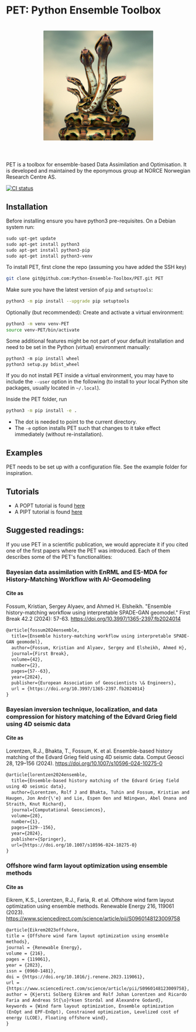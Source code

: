 # PET: Python Ensemble Toolbox

<h1 align="center">
<img src="https://github.com/Python-Ensemble-Toolbox/.github/blob/main/profile/pictures/logo.png" width="300">
</h1><br>

PET is a toolbox for ensemble-based Data Assimilation and Optimisation.
It is developed and maintained by the eponymous group
at NORCE Norwegian Research Centre AS.

[![CI status](https://github.com/Python-Ensemble-Toolbox/PET/actions/workflows/tests.yml/badge.svg)](https://github.com/Python-Ensemble-Toolbox/PET/actions/workflows/tests.yml)


## Installation

Before installing ensure you have python3 pre-requisites. On a Debian system run:

```
sudo upt-get update
sudo apt-get install python3
sudo apt-get install python3-pip
sudo apt-get install python3-venv
```

To install PET, first clone the repo (assuming you have added the SSH key)

```sh
git clone git@github.com:Python-Ensemble-Toolbox/PET.git PET
```

Make sure you have the latest version of `pip` and `setuptools`:

```sh
python3 -m pip install --upgrade pip setuptools
```

Optionally (but recommended): Create and activate a virtual environment:

```sh
python3 -m venv venv-PET
source venv-PET/bin/activate
```

Some additional features might be not part of your default installation and need to be set in the Python (virtual) environment manually:

```
python3 -m pip install wheel
python3 setup.py bdist_wheel
```

If you do not install PET inside a virtual environment,
you may have to include the `--user` option in the following
(to install to your local Python site packages, usually located in `~/.local`).

Inside the PET folder, run

```sh
python3 -m pip install -e .
```

- The dot is needed to point to the current directory.
- The `-e` option installs PET such that changes to it take effect immediately
  (without re-installation).

## Examples

PET needs to be set up with a configuration file. See the example folder for inspiration.

## Tutorials
- A POPT tutorial is found [here](https://github.com/Python-Ensemble-Toolbox/PET/blob/main/docs/tutorials/popt/tutorial_popt.ipynb)
- A PIPT tutorial is found [here](https://github.com/Python-Ensemble-Toolbox/PET/blob/main/docs/tutorials/pipt/tutorial_pipt.ipynb)

## Suggested readings:

If you use PET in a scientific publication, we would appreciate it if you cited one of the first papers where the PET was introduced. Each of them describes some of the PET's functionalities:

### Bayesian data assimilation with EnRML and ES-MDA for History-Matching Workflow with AI-Geomodeling
#### Cite as
Fossum, Kristian, Sergey Alyaev, and Ahmed H. Elsheikh. "Ensemble history-matching workflow using interpretable SPADE-GAN geomodel." First Break 42.2 (2024): 57-63. https://doi.org/10.3997/1365-2397.fb2024014

```
@article{fossum2024ensemble,
  title={Ensemble history-matching workflow using interpretable SPADE-GAN geomodel},
  author={Fossum, Kristian and Alyaev, Sergey and Elsheikh, Ahmed H},
  journal={First Break},
  volume={42},
  number={2},
  pages={57--63},
  year={2024},
  publisher={European Association of Geoscientists \& Engineers},
  url = {https://doi.org/10.3997/1365-2397.fb2024014}
}
```

###  Bayesian inversion technique, localization, and data compression for history matching of the Edvard Grieg field using 4D seismic data
#### Cite as

Lorentzen, R.J., Bhakta, T., Fossum, K. et al. Ensemble-based history matching of the Edvard Grieg field using 4D seismic data. Comput Geosci 28, 129–156 (2024). https://doi.org/10.1007/s10596-024-10275-0


```
@article{lorentzen2024ensemble,
  title={Ensemble-based history matching of the Edvard Grieg field using 4D seismic data},
  author={Lorentzen, Rolf J and Bhakta, Tuhin and Fossum, Kristian and Haugen, Jon Andr{\'e} and Lie, Espen Oen and Ndingwan, Abel Onana and Straith, Knut Richard},
  journal={Computational Geosciences},
  volume={28},
  number={1},
  pages={129--156},
  year={2024},
  publisher={Springer},
  url={https://doi.org/10.1007/s10596-024-10275-0}
}
```

###  Offshore wind farm layout optimization using ensemble methods
#### Cite as

Eikrem, K.S., Lorentzen, R.J., Faria, R. et al. Offshore wind farm layout optimization using ensemble methods. Renewable Energy 216, 119061 (2023). https://www.sciencedirect.com/science/article/pii/S0960148123009758

```
@article{Eikrem2023offshore,
title = {Offshore wind farm layout optimization using ensemble methods},
journal = {Renewable Energy},
volume = {216},
pages = {119061},
year = {2023},
issn = {0960-1481},
doi = {https://doi.org/10.1016/j.renene.2023.119061},
url = {https://www.sciencedirect.com/science/article/pii/S0960148123009758},
author = {Kjersti Solberg Eikrem and Rolf Johan Lorentzen and Ricardo Faria and Andreas St{\o}rksen Stordal and Alexandre Godard},
keywords = {Wind farm layout optimization, Ensemble optimization (EnOpt and EPF-EnOpt), Constrained optimization, Levelized cost of energy (LCOE), Floating offshore wind},
}
```

